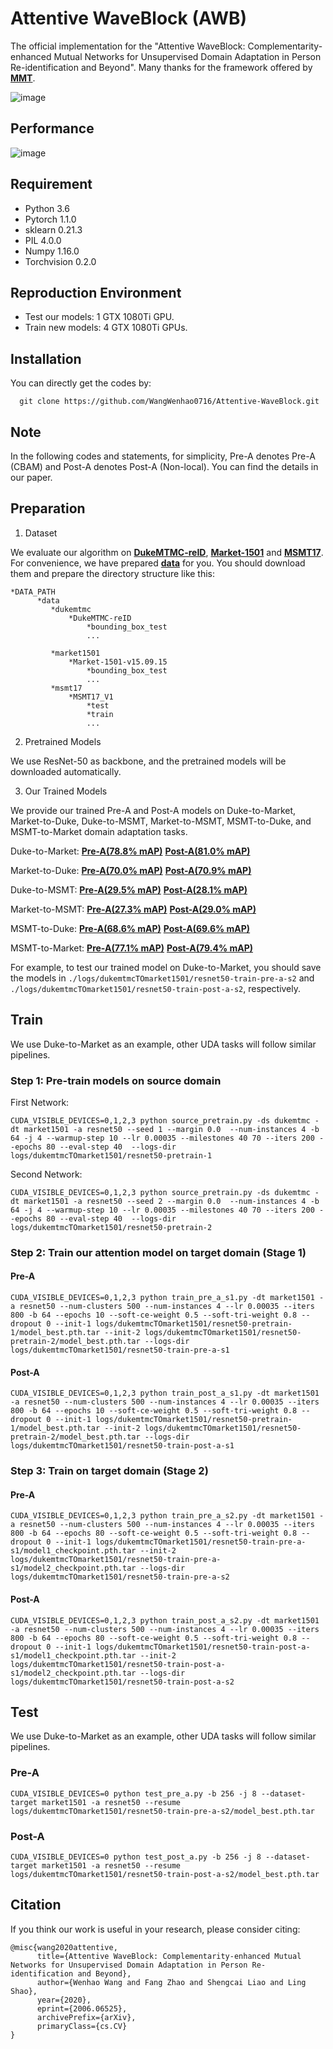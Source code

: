 # Attentive WaveBlock (AWB)
The official implementation for the "Attentive WaveBlock: Complementarity-enhanced Mutual Networks for Unsupervised Domain Adaptation in Person Re-identification and Beyond". Many thanks for the framework offered by [**MMT**](https://github.com/yxgeee/MMT).

![image](https://github.com/WangWenhao0716/Attentive-WaveBlock/blob/master/feature_map.png)

## Performance
![image](https://github.com/WangWenhao0716/Attentive-WaveBlock/blob/master/performance.png)

## Requirement
* Python 3.6
* Pytorch 1.1.0
* sklearn 0.21.3
* PIL 4.0.0
* Numpy 1.16.0
* Torchvision 0.2.0

## Reproduction Environment
* Test our models: 1 GTX 1080Ti GPU.
* Train new models: 4 GTX 1080Ti GPUs.

## Installation
You can directly get the codes by:
```
  git clone https://github.com/WangWenhao0716/Attentive-WaveBlock.git
```

## Note
In the following codes and statements, for simplicity, Pre-A denotes Pre-A (CBAM) and Post-A denotes Post-A (Non-local). You can find the details in our paper. 

## Preparation
1. Dataset

We evaluate our algorithm on [**DukeMTMC-reID**](https://arxiv.org/abs/1609.01775), [**Market-1501**](https://www.cv-foundation.org/openaccess/content_iccv_2015/papers/Zheng_Scalable_Person_Re-Identification_ICCV_2015_paper.pdf) and [**MSMT17**](https://arxiv.org/abs/1711.08565). For convenience, we have prepared [**data**](https://drive.google.com/open?id=1aT_SZkAOQf9VuycXiSCTzPDDH2BOuMMT) for you. You should download them and prepare the directory structure like this:

```
*DATA_PATH
      *data
         *dukemtmc
             *DukeMTMC-reID
                 *bounding_box_test
                 ...
          
         *market1501
             *Market-1501-v15.09.15
                 *bounding_box_test
                 ...
         *msmt17
             *MSMT17_V1
                 *test
                 *train
                 ...
```


2. Pretrained Models

We use ResNet-50 as backbone, and the pretrained models will be downloaded automatically.

3. Our Trained Models

We provide our trained Pre-A and Post-A models on Duke-to-Market, Market-to-Duke, Duke-to-MSMT, Market-to-MSMT, MSMT-to-Duke, and MSMT-to-Market domain adaptation tasks.

Duke-to-Market:  [**Pre-A(78.8% mAP)**](https://drive.google.com/open?id=1c9JvTO45ltNlSYHAC99vB4CMmYfqED8V)    [**Post-A(81.0% mAP)**](https://drive.google.com/open?id=1hzgXCNhNQdfFn-_CiEzEVik_X7_W_CVT)

Market-to-Duke:  [**Pre-A(70.0% mAP)**](https://drive.google.com/open?id=1-k9p5MJyL0ToSRownFrDifbXMPNM9aY7)    [**Post-A(70.9% mAP)**](https://drive.google.com/open?id=1MBlafM2nlguXlH3pBMHPuX6gOsMOS6Pz)

Duke-to-MSMT:    [**Pre-A(29.5% mAP)**](https://drive.google.com/open?id=10qtC_KFAVYdVaVpSyRoQ78DFno9FivXB)    [**Post-A(28.1% mAP)**](https://drive.google.com/open?id=1ZMA_2KFAGF7Y74u-bGgJMCSELveT5FzA)

Market-to-MSMT:  [**Pre-A(27.3% mAP)**](https://drive.google.com/open?id=1MEKjWdlewpI4PXkRiP5BIfPMD4U9NHJi)    [**Post-A(29.0% mAP)**](https://drive.google.com/open?id=1XsT7X2sTcY6gUFbeTbckiYGjRcDZm4Zh)

MSMT-to-Duke:    [**Pre-A(68.6% mAP)**](https://drive.google.com/drive/folders/1sWqTqifVBFODRFvk23dR-OuHQbZ_w6vJ?usp=sharing)    [**Post-A(69.6% mAP)**](https://drive.google.com/drive/folders/1EFla7aV8OwLX5ODfaldsPjezZqcP38HW?usp=sharing)

MSMT-to-Market:  [**Pre-A(77.1% mAP)**](https://drive.google.com/drive/folders/18iwXosPL6dK522O-H2gz_Oy8TgbR_R9u?usp=sharing)    [**Post-A(79.4% mAP)**](https://drive.google.com/drive/folders/18aq4Np0Z_isSpsgfgVW-83Poxs_XyRFg?usp=sharing)

For example, to test our trained model on Duke-to-Market, you should save the models in ```./logs/dukemtmcTOmarket1501/resnet50-train-pre-a-s2``` and ```./logs/dukemtmcTOmarket1501/resnet50-train-post-a-s2```, respectively.



## Train

We use Duke-to-Market as an example, other UDA tasks will follow similar pipelines.

### Step 1: Pre-train models on source domain
First Network:

`CUDA_VISIBLE_DEVICES=0,1,2,3 python source_pretrain.py -ds dukemtmc -dt market1501 -a resnet50 --seed 1 --margin 0.0 
    --num-instances 4 -b 64 -j 4 --warmup-step 10 --lr 0.00035 --milestones 40 70 --iters 200 --epochs 80 --eval-step 40 
    --logs-dir logs/dukemtmcTOmarket1501/resnet50-pretrain-1`

Second Network:

`CUDA_VISIBLE_DEVICES=0,1,2,3 python source_pretrain.py -ds dukemtmc -dt market1501 -a resnet50 --seed 2 --margin 0.0 
    --num-instances 4 -b 64 -j 4 --warmup-step 10 --lr 0.00035 --milestones 40 70 --iters 200 --epochs 80 --eval-step 40 
    --logs-dir logs/dukemtmcTOmarket1501/resnet50-pretrain-2`
    
### Step 2: Train our attention model on target domain (Stage 1)
#### Pre-A

`CUDA_VISIBLE_DEVICES=0,1,2,3 python train_pre_a_s1.py -dt market1501 -a resnet50 --num-clusters 500 --num-instances 4 --lr 0.00035 --iters 800 -b 64 --epochs 10 --soft-ce-weight 0.5 --soft-tri-weight 0.8 --dropout 0 --init-1 logs/dukemtmcTOmarket1501/resnet50-pretrain-1/model_best.pth.tar --init-2 logs/dukemtmcTOmarket1501/resnet50-pretrain-2/model_best.pth.tar --logs-dir logs/dukemtmcTOmarket1501/resnet50-train-pre-a-s1`

#### Post-A

`CUDA_VISIBLE_DEVICES=0,1,2,3 python train_post_a_s1.py -dt market1501 -a resnet50 --num-clusters 500 --num-instances 4 --lr 0.00035 --iters 800 -b 64 --epochs 10 --soft-ce-weight 0.5 --soft-tri-weight 0.8 --dropout 0 --init-1 logs/dukemtmcTOmarket1501/resnet50-pretrain-1/model_best.pth.tar --init-2 logs/dukemtmcTOmarket1501/resnet50-pretrain-2/model_best.pth.tar --logs-dir logs/dukemtmcTOmarket1501/resnet50-train-post-a-s1`

### Step 3: Train on target domain (Stage 2)
#### Pre-A

`CUDA_VISIBLE_DEVICES=0,1,2,3 python train_pre_a_s2.py -dt market1501 -a resnet50 --num-clusters 500 --num-instances 4 --lr 0.00035 --iters 800 -b 64 --epochs 80 --soft-ce-weight 0.5 --soft-tri-weight 0.8 --dropout 0 --init-1 logs/dukemtmcTOmarket1501/resnet50-train-pre-a-s1/model1_checkpoint.pth.tar --init-2 logs/dukemtmcTOmarket1501/resnet50-train-pre-a-s1/model2_checkpoint.pth.tar --logs-dir logs/dukemtmcTOmarket1501/resnet50-train-pre-a-s2`

#### Post-A

`CUDA_VISIBLE_DEVICES=0,1,2,3 python train_post_a_s2.py -dt market1501 -a resnet50 --num-clusters 500 --num-instances 4 --lr 0.00035 --iters 800 -b 64 --epochs 80 --soft-ce-weight 0.5 --soft-tri-weight 0.8 --dropout 0 --init-1 logs/dukemtmcTOmarket1501/resnet50-train-post-a-s1/model1_checkpoint.pth.tar --init-2 logs/dukemtmcTOmarket1501/resnet50-train-post-a-s1/model2_checkpoint.pth.tar --logs-dir logs/dukemtmcTOmarket1501/resnet50-train-post-a-s2`

## Test

We use Duke-to-Market as an example, other UDA tasks will follow similar pipelines.

### Pre-A
`CUDA_VISIBLE_DEVICES=0 python test_pre_a.py -b 256 -j 8 --dataset-target market1501 -a resnet50 --resume logs/dukemtmcTOmarket1501/resnet50-train-pre-a-s2/model_best.pth.tar`

### Post-A
`CUDA_VISIBLE_DEVICES=0 python test_post_a.py -b 256 -j 8 --dataset-target market1501 -a resnet50 --resume logs/dukemtmcTOmarket1501/resnet50-train-post-a-s2/model_best.pth.tar`

## Citation
If you think our work is useful in your research, please consider citing:
```
@misc{wang2020attentive,
      title={Attentive WaveBlock: Complementarity-enhanced Mutual Networks for Unsupervised Domain Adaptation in Person Re-identification and Beyond}, 
      author={Wenhao Wang and Fang Zhao and Shengcai Liao and Ling Shao},
      year={2020},
      eprint={2006.06525},
      archivePrefix={arXiv},
      primaryClass={cs.CV}
}
```

